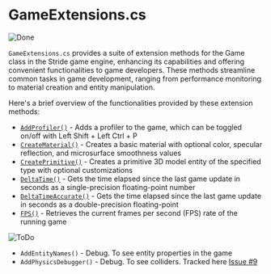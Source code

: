 # GameExtensions.cs

![Done](https://img.shields.io/badge/status-done-green)

`GameExtensions.cs` provides a suite of extension methods for the Game class in the Stride game engine, enhancing its capabilities and offering convenient functionalities to game developers. These methods streamline common tasks in game development, ranging from performance monitoring to material creation and entity manipulation.

Here's a brief overview of the functionalities provided by these extension methods:

- [`AddProfiler()`](xref:Stride.CommunityToolkit.Engine.GameExtensions.AddProfiler(Stride.Engine.Game,System.String)) - Adds a profiler to the game, which can be toggled on/off with Left Shift + Left Ctrl + P
- [`CreateMaterial()`](xref:Stride.CommunityToolkit.Engine.GameExtensions.CreateMaterial(Stride.Engine.Game,System.Nullable{Stride.Core.Mathematics.Color},System.Single,System.Single)) - Creates a basic material with optional color, specular reflection, and microsurface smoothness values
- [`CreatePrimitive()`](xref:Stride.CommunityToolkit.Engine.GameExtensions.CreatePrimitive(Stride.Engine.Game,Stride.CommunityToolkit.ProceduralModels.PrimitiveModelType,System.String,Stride.Rendering.Material,System.Boolean,System.Nullable{Stride.Core.Mathematics.Vector3})) - Creates a primitive 3D model entity of the specified type with optional customizations
- [`DeltaTime()`](xref:Stride.CommunityToolkit.Engine.GameExtensions.DeltaTime(Stride.Games.IGame)) - Gets the time elapsed since the last game update in seconds as a single-precision floating-point number
- [`DeltaTimeAccurate()`](xref:Stride.CommunityToolkit.Engine.GameExtensions.DeltaTimeAccurate(Stride.Games.IGame)) - Gets the time elapsed since the last game update in seconds as a double-precision floating-point
- [`FPS()`](xref:Stride.CommunityToolkit.Engine.GameExtensions.FPS(Stride.Engine.Game)) - Retrieves the current frames per second (FPS) rate of the running game

![ToDo](https://img.shields.io/badge/status-todo-orange)

- `AddEntityNames()` - Debug. To see entity properties in the game
- `AddPhysicsDebugger()` - Debug. To see colliders. Tracked here [Issue #9](https://github.com/stride3d/stride-community-toolkit/issues/9)